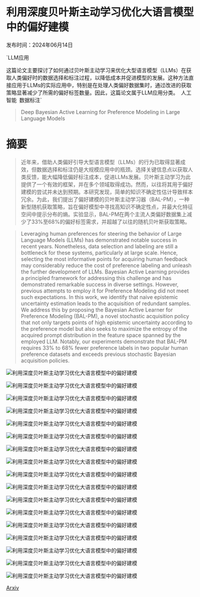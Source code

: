 # 利用深度贝叶斯主动学习优化大语言模型中的偏好建模

发布时间：2024年06月14日

`LLM应用

这篇论文主要探讨了如何通过贝叶斯主动学习来优化大型语言模型（LLMs）在获取人类偏好时的数据选择和标注过程，以降低成本并促进模型的发展。这种方法直接应用于LLMs的实际应用中，特别是在处理人类偏好数据集时，通过改进的获取策略显著减少了所需的偏好标签数量。因此，这篇论文属于LLM应用分类。` `人工智能` `数据标注`

> Deep Bayesian Active Learning for Preference Modeling in Large Language Models

# 摘要

> 近年来，借助人类偏好引导大型语言模型（LLMs）的行为已取得显著成效，但数据选择和标注仍是大规模应用中的瓶颈。选择关键信息点以获取人类反馈，能大幅降低偏好标注成本，促进LLMs发展。贝叶斯主动学习为此提供了一个有效的框架，并在多个领域取得成功。然而，以往将其用于偏好建模的尝试并未达到预期。本研究发现，简单的知识不确定性估计导致样本冗余。为此，我们提出了偏好建模的贝叶斯主动学习器（BAL-PM），一种新型随机获取策略，旨在偏好模型中寻找高知识不确定性点，并最大化特征空间中提示分布的熵。实验显示，BAL-PM在两个主流人类偏好数据集上减少了33%至68%的偏好标签需求，并超越了以往的随机贝叶斯获取策略。

> Leveraging human preferences for steering the behavior of Large Language Models (LLMs) has demonstrated notable success in recent years. Nonetheless, data selection and labeling are still a bottleneck for these systems, particularly at large scale. Hence, selecting the most informative points for acquiring human feedback may considerably reduce the cost of preference labeling and unleash the further development of LLMs. Bayesian Active Learning provides a principled framework for addressing this challenge and has demonstrated remarkable success in diverse settings. However, previous attempts to employ it for Preference Modeling did not meet such expectations. In this work, we identify that naive epistemic uncertainty estimation leads to the acquisition of redundant samples. We address this by proposing the Bayesian Active Learner for Preference Modeling (BAL-PM), a novel stochastic acquisition policy that not only targets points of high epistemic uncertainty according to the preference model but also seeks to maximize the entropy of the acquired prompt distribution in the feature space spanned by the employed LLM. Notably, our experiments demonstrate that BAL-PM requires 33% to 68% fewer preference labels in two popular human preference datasets and exceeds previous stochastic Bayesian acquisition policies.

![利用深度贝叶斯主动学习优化大语言模型中的偏好建模](../../../paper_images/2406.10023/x1.png)

![利用深度贝叶斯主动学习优化大语言模型中的偏好建模](../../../paper_images/2406.10023/balpm.png)

![利用深度贝叶斯主动学习优化大语言模型中的偏好建模](../../../paper_images/2406.10023/example_entropy.png)

![利用深度贝叶斯主动学习优化大语言模型中的偏好建模](../../../paper_images/2406.10023/x2.png)

![利用深度贝叶斯主动学习优化大语言模型中的偏好建模](../../../paper_images/2406.10023/x3.png)

![利用深度贝叶斯主动学习优化大语言模型中的偏好建模](../../../paper_images/2406.10023/x4.png)

![利用深度贝叶斯主动学习优化大语言模型中的偏好建模](../../../paper_images/2406.10023/x5.png)

![利用深度贝叶斯主动学习优化大语言模型中的偏好建模](../../../paper_images/2406.10023/x6.png)

![利用深度贝叶斯主动学习优化大语言模型中的偏好建模](../../../paper_images/2406.10023/x7.png)

![利用深度贝叶斯主动学习优化大语言模型中的偏好建模](../../../paper_images/2406.10023/x8.png)

![利用深度贝叶斯主动学习优化大语言模型中的偏好建模](../../../paper_images/2406.10023/x9.png)

![利用深度贝叶斯主动学习优化大语言模型中的偏好建模](../../../paper_images/2406.10023/x10.png)

![利用深度贝叶斯主动学习优化大语言模型中的偏好建模](../../../paper_images/2406.10023/x11.png)

![利用深度贝叶斯主动学习优化大语言模型中的偏好建模](../../../paper_images/2406.10023/x12.png)

![利用深度贝叶斯主动学习优化大语言模型中的偏好建模](../../../paper_images/2406.10023/x13.png)

![利用深度贝叶斯主动学习优化大语言模型中的偏好建模](../../../paper_images/2406.10023/x14.png)

![利用深度贝叶斯主动学习优化大语言模型中的偏好建模](../../../paper_images/2406.10023/x15.png)

[Arxiv](https://arxiv.org/abs/2406.10023)